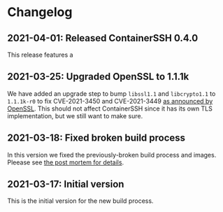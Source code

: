 # Changelog

## 2021-04-01: Released ContainerSSH 0.4.0

This release features a 

## 2021-03-25: Upgraded OpenSSL to 1.1.1k

We have added an upgrade step to bump `libssl1.1` and `libcrypto1.1` to `1.1.1k-r0` to fix CVE-2021-3450 and CVE-2021-3449 [as announced by OpenSSL](https://www.openssl.org/news/vulnerabilities.html#y2021). This should not affect ContainerSSH since it has its own TLS implementation, but we still want to make sure.

## 2021-03-18: Fixed broken build process

In this version we fixed the previously-broken build process and images. Pleease see [the post mortem for details](https://containerssh.io/blog/2021/03/19/we-messed-up/).

## 2021-03-17: Initial version

This is the initial version for the new build process.
